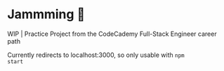 # Jammming 🎵

WIP |  Practice Project from the CodeCademy Full-Stack Engineer career path

Currently redirects to localhost:3000, so only usable with <code>npm start</code>
